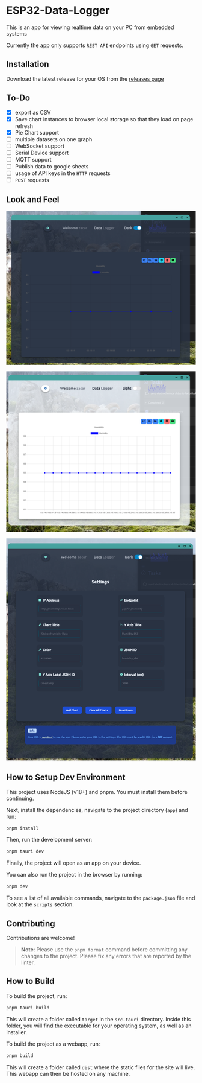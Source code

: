 # ESP32-Data-Logger

This is an app for viewing realtime data on your PC from embedded systems

Currently the app only supports `REST API` endpoints using `GET` requests.

## Installation

Download the latest release for your OS from the [releases page](https://github.com/ZanzyTHEbar/ESP32-Data-Logger/releases)

## To-Do

- [x] export as CSV
- [x] Save chart instances to browser local storage so that they load on page refresh
- [x] Pie Chart support
- [ ] multiple datasets on one graph
- [ ] WebSocket support
- [ ] Serial Device support
- [ ] MQTT support
- [ ] Publish data to google sheets
- [ ] usage of API keys in the `HTTP` requests
- [ ] `POST` requests

## Look and Feel

![homescreen](/images/dark_mode.png "homescreen")

![homescreen](/images/light_mode.png "homescreen")

![settings](/images/settings.png "settings")

## How to Setup Dev Environment

This project uses NodeJS (v18+) and pnpm. You must install them before continuing.

Next, install the dependencies, navigate to the project directory (`app`) and run:

```bash
pnpm install
```

Then, run the development server:

```bash
pnpm tauri dev
```

Finally, the project will open as an app on your device.

You can also run the project in the browser by running:

```bash
pnpm dev
```

To see a list of all available commands, navigate to the `package.json` file and look at the `scripts` section.

## Contributing

Contributions are welcome!

> **Note**: Please use the `pnpm format` command before committing any changes to the project. Please fix any errors that are reported by the linter.

## How to Build

To build the project, run:

```bash
pnpm tauri build
```

This will create a folder called `target` in the `src-tauri` directory. Inside this folder, you will find the executable for your operating system, as well as an installer.

To build the project as a webapp, run:

```bash
pnpm build
```

This will create a folder called `dist` where the static files for the site will live. This webapp can then be hosted on any machine.
